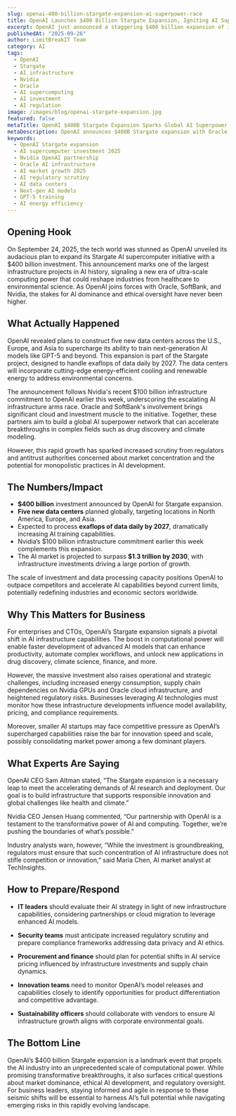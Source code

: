 ```yaml
---
slug: openai-400-billion-stargate-expansion-ai-superpower-race
title: OpenAI Launches $400 Billion Stargate Expansion, Igniting AI Superpower Race
excerpt: OpenAI just announced a staggering $400 billion expansion of its Stargate supercomputer project, partnering with Oracle, SoftBank, and Nvidia to build five massive data centers worldwide. This bold move aims to dominate the AI arms race, promising breakthroughs in drug discovery and climate modeling but raising alarms over monopolistic power and regulatory scrutiny.
publishedAt: "2025-09-26"
author: LimitBreakIT Team
category: AI
tags:
  - OpenAI
  - Stargate
  - AI infrastructure
  - Nvidia
  - Oracle
  - AI supercomputing
  - AI investment
  - AI regulation
image: /images/blog/openai-stargate-expansion.jpg
featured: false
metaTitle: OpenAI $400B Stargate Expansion Sparks Global AI Superpower Race
metaDescription: OpenAI announces $400B Stargate expansion with Oracle, Nvidia to build global AI supercomputers, reshaping industries and raising regulatory concerns.
keywords:
  - OpenAI Stargate expansion
  - AI supercomputer investment 2025
  - Nvidia OpenAI partnership
  - Oracle AI infrastructure
  - AI market growth 2025
  - AI regulatory scrutiny
  - AI data centers
  - Next-gen AI models
  - GPT-5 training
  - AI energy efficiency
---
```


## Opening Hook

On September 24, 2025, the tech world was stunned as OpenAI unveiled its audacious plan to expand its Stargate AI supercomputer initiative with a $400 billion investment. This announcement marks one of the largest infrastructure projects in AI history, signaling a new era of ultra-scale computing power that could reshape industries from healthcare to environmental science. As OpenAI joins forces with Oracle, SoftBank, and Nvidia, the stakes for AI dominance and ethical oversight have never been higher.

## What Actually Happened

OpenAI revealed plans to construct five new data centers across the U.S., Europe, and Asia to supercharge its ability to train next-generation AI models like GPT-5 and beyond. This expansion is part of the Stargate project, designed to handle exaflops of data daily by 2027. The data centers will incorporate cutting-edge energy-efficient cooling and renewable energy to address environmental concerns.

The announcement follows Nvidia's recent $100 billion infrastructure commitment to OpenAI earlier this week, underscoring the escalating AI infrastructure arms race. Oracle and SoftBank's involvement brings significant cloud and investment muscle to the initiative. Together, these partners aim to build a global AI superpower network that can accelerate breakthroughs in complex fields such as drug discovery and climate modeling.

However, this rapid growth has sparked increased scrutiny from regulators and antitrust authorities concerned about market concentration and the potential for monopolistic practices in AI development.

## The Numbers/Impact

- **$400 billion** investment announced by OpenAI for Stargate expansion.
- **Five new data centers** planned globally, targeting locations in North America, Europe, and Asia.
- Expected to process **exaflops of data daily by 2027**, dramatically increasing AI training capabilities.
- Nvidia’s $100 billion infrastructure commitment earlier this week complements this expansion.
- The AI market is projected to surpass **$1.3 trillion by 2030**, with infrastructure investments driving a large portion of growth.

The scale of investment and data processing capacity positions OpenAI to outpace competitors and accelerate AI capabilities beyond current limits, potentially redefining industries and economic sectors worldwide.

## Why This Matters for Business

For enterprises and CTOs, OpenAI’s Stargate expansion signals a pivotal shift in AI infrastructure capabilities. The boost in computational power will enable faster development of advanced AI models that can enhance productivity, automate complex workflows, and unlock new applications in drug discovery, climate science, finance, and more.

However, the massive investment also raises operational and strategic challenges, including increased energy consumption, supply chain dependencies on Nvidia GPUs and Oracle cloud infrastructure, and heightened regulatory risks. Businesses leveraging AI technologies must monitor how these infrastructure developments influence model availability, pricing, and compliance requirements.

Moreover, smaller AI startups may face competitive pressure as OpenAI’s supercharged capabilities raise the bar for innovation speed and scale, possibly consolidating market power among a few dominant players.

## What Experts Are Saying

OpenAI CEO Sam Altman stated, “The Stargate expansion is a necessary leap to meet the accelerating demands of AI research and deployment. Our goal is to build infrastructure that supports responsible innovation and global challenges like health and climate.”

Nvidia CEO Jensen Huang commented, “Our partnership with OpenAI is a testament to the transformative power of AI and computing. Together, we’re pushing the boundaries of what’s possible.”

Industry analysts warn, however, “While the investment is groundbreaking, regulators must ensure that such concentration of AI infrastructure does not stifle competition or innovation,” said Maria Chen, AI market analyst at TechInsights.

## How to Prepare/Respond

- **IT leaders** should evaluate their AI strategy in light of new infrastructure capabilities, considering partnerships or cloud migration to leverage enhanced AI models.

- **Security teams** must anticipate increased regulatory scrutiny and prepare compliance frameworks addressing data privacy and AI ethics.

- **Procurement and finance** should plan for potential shifts in AI service pricing influenced by infrastructure investments and supply chain dynamics.

- **Innovation teams** need to monitor OpenAI’s model releases and capabilities closely to identify opportunities for product differentiation and competitive advantage.

- **Sustainability officers** should collaborate with vendors to ensure AI infrastructure growth aligns with corporate environmental goals.

## The Bottom Line

OpenAI’s $400 billion Stargate expansion is a landmark event that propels the AI industry into an unprecedented scale of computational power. While promising transformative breakthroughs, it also surfaces critical questions about market dominance, ethical AI development, and regulatory oversight. For business leaders, staying informed and agile in response to these seismic shifts will be essential to harness AI’s full potential while navigating emerging risks in this rapidly evolving landscape.